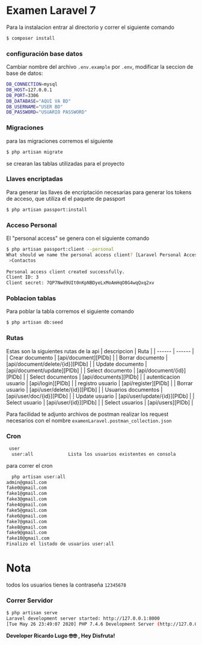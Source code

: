 # Examen Laravel 7

Para la instalacion entrar al directorio y correr el siguiente comando

```sh
$ composer install 
```
### configuración base datos
Cambiar nombre del archivo `.env.example` por `.env`, modificar la seccion de base de datos:
```sh
DB_CONNECTION=mysql
DB_HOST=127.0.0.1
DB_PORT=3306
DB_DATABASE="AQUI VA BD"
DB_USERNAME="USER BD"
DB_PASSWORD="USUARIO PASSWORD"
```

### Migraciones
para las migraciones corremos el siguiente
```sh
$ php artisan migrate
```
se crearan las tablas utilizadas para el proyecto

### Llaves encriptadas
Para generar las llaves de encriptación necesarias para generar los tokens de acceso, que utiliza el el paquete de passport
```sh
$ php artisan passport:install
```

### Acceso Personal
El "personal access" se genera con el siguiente comando
```sh
$ php artisan passport:client --personal
What should we name the personal access client? [Laravel Personal Access Client]:
 >Contactos
 
Personal access client created successfully.
Client ID: 3
Client secret: 7QP7Nwd9UIt0nKpNBDyeLxMoAmHqO8G4wqQxq2xv
```

### Poblacion tablas
Para poblar la tabla corremos el siguiente comando
```sh
$ php artisan db:seed
```

### Rutas
Estas son la siguientes rutas de la api
| descripcion | Ruta |
| ------ | ------ |
| Crear documento | [api/document][PlDb] |
| Borrar documento | [api/document/delete/{id}][PlDb] |
| Update documento | [api/document/update][PlDb] |
| Select documento | [api/document/{id}][PlDb] |
| Select documentos | [api/documents][PlDb] |
| autenticacion usuario | [api/login][PlDb] |
| registro usuario | [api/register][PlDb] |
| Borrar usuario | [api/user/delete/{id}][PlDb] |
| Usuarios documentos | [api/user/doc/{id}][PlDb] |
| Update usuario | [api/user/update/{id}][PlDb] |
| Select usuario | [api/user/{id}][PlDb] |
| Select usuarios | [api/users][PlDb] |

Para facilidad te adjunto archivos de postman realizar los request necesarios
con el nombre `examenLaravel.postman_collection.json` 

### Cron

```sh
 user
  user:all             Lista los usuarios existentes en consola
```
para correr el cron
```sh
  php artisan user:all
admin@gmail.com
fake0@gmail.com
fake1@gmail.com
fake3@gmail.com
fake4@gmail.com
fake5@gmail.com
fake6@gmail.com
fake7@gmail.com
fake8@gmail.com
fake9@gmail.com
fake10@gmail.com
Finalizo el listado de usuarios user:all
```

# Nota
todos los usuarios tienes la contraseña `12345678`

### Correr Servidor
```sh 
$ php artisan serve
Laravel development server started: http://127.0.0.1:8000
[Tue May 26 23:49:07 2020] PHP 7.4.6 Development Server (http://127.0.0.1:8000) started
```


**Developer Ricardo Lugo 🤓🤓 , Hey Disfruta!**